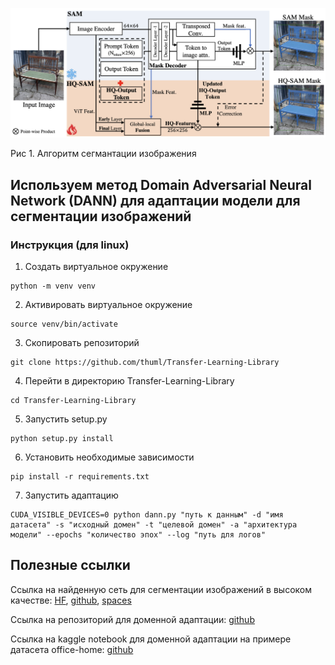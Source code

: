 ![Алгоритм сегмантации](images/image1.png)

Рис 1. Алгоритм сегмантации изображения

## Используем метод Domain Adversarial Neural Network (DANN) для адаптации модели для сегментации изображений
### Инструкция (для linux)
1. Создать виртуальное окружение
```
python -m venv venv
```
2. Активировать виртуальное окружение 
```
source venv/bin/activate
```
3. Скопировать репозиторий
```
git clone https://github.com/thuml/Transfer-Learning-Library
```
4. Перейти в директорию Transfer-Learning-Library
```
cd Transfer-Learning-Library
```
5. Запустить setup.py
```
python setup.py install
```
6. Установить необходимые зависимости
```
pip install -r requirements.txt
```
7. Запустить адаптацию
```
CUDA_VISIBLE_DEVICES=0 python dann.py "путь к данным" -d "имя датасета" -s "исходный домен" -t "целевой домен" -a "архитектура модели" --epochs "количество эпох" --log "путь для логов"
```

## Полезные ссылки

Ссылка на найденную сеть для сегментации изображений в высоком качестве: [HF](https://huggingface.co/lkeab/hq-sam), [github](https://github.com/syscv/sam-hq), [spaces](https://huggingface.co/spaces/sam-hq-team/sam-hq
)

Ссылка на репозиторий для доменной адаптации: [github](https://github.com/thuml/Transfer-Learning-Library)

Ссылка на kaggle notebook для доменной адаптации на примере датасета office-home: [github](https://www.kaggle.com/code/karntiwari/domain-adaptation-for-office-home-dataset)
